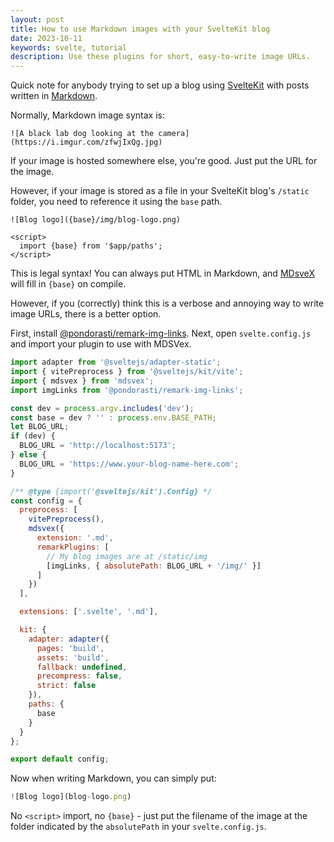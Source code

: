```yaml
---
layout: post
title: How to use Markdown images with your SvelteKit blog
date: 2023-10-11
keywords: svelte, tutorial
description: Use these plugins for short, easy-to-write image URLs.
---
```


Quick note for anybody trying to set up a blog using [SvelteKit](https://kit.svelte.dev/) with posts written in [Markdown](https://www.markdownguide.org/).

Normally, Markdown image syntax is:

```other
![A black lab dog looking at the camera](https://i.imgur.com/zfwjIxQg.jpg)
```

If your image is hosted somewhere else, you're good. Just put the URL for the image.

However, if your image is stored as a file in your SvelteKit blog's `/static` folder, you need to reference it using the `base` path.

```other
![Blog logo]({base}/img/blog-logo.png)

<script>
  import {base} from '$app/paths';
</script>
```

This is legal syntax! You can always put HTML in Markdown, and [MDsveX](https://github.com/pngwn/MDsveX) will fill in `{base}` on compile.

However, if you (correctly) think this is a verbose and annoying way to write image URLs, there is a better option.

First, install [@pondorasti/remark-img-links](https://github.com/Pondorasti/remark-img-links). Next, open `svelte.config.js` and import your plugin to use with MDSVex.

```javascript
import adapter from '@sveltejs/adapter-static';
import { vitePreprocess } from '@sveltejs/kit/vite';
import { mdsvex } from 'mdsvex';
import imgLinks from '@pondorasti/remark-img-links';

const dev = process.argv.includes('dev');
const base = dev ? '' : process.env.BASE_PATH;
let BLOG_URL;
if (dev) {
  BLOG_URL = 'http://localhost:5173';
} else {
  BLOG_URL = 'https://www.your-blog-name-here.com';
}

/** @type {import('@sveltejs/kit').Config} */
const config = {
  preprocess: [
    vitePreprocess(),
    mdsvex({
      extension: '.md',
      remarkPlugins: [
        // My blog images are at /static/img
        [imgLinks, { absolutePath: BLOG_URL + '/img/' }]
      ]
    })
  ],

  extensions: ['.svelte', '.md'],

  kit: {
    adapter: adapter({
      pages: 'build',
      assets: 'build',
      fallback: undefined,
      precompress: false,
      strict: false
    }),
    paths: {
      base
    }
  }
};

export default config;
```

Now when writing Markdown, you can simply put:

```javascript
![Blog logo](blog-logo.png)
```

No `<script>` import, no `{base}` - just put the filename of the image at the folder indicated by the `absolutePath` in your `svelte.config.js`.

